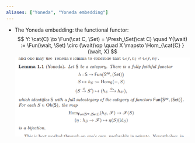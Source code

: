 ```yaml
---
aliases: ["Yoneda", "Yoneda embedding"]
---
```


- The Yoneda embedding: the functional functor:
$$
Y: \cat{C} \to \Fun(\cat C, \Set) = \Presh_\Set(\cat C)  \quad
Y(\wait) := \Fun(\wait, \Set) \circ (\wait)\op \quad
X \mapsto \Hom_{\cat{C} } (\wait, X)
$$
![](../attachments/Pasted%20image%2020210511151053.png)